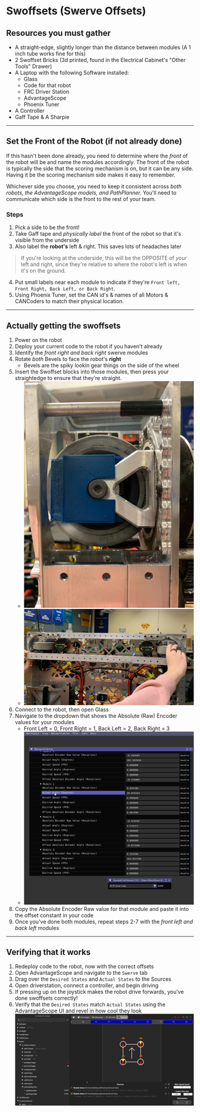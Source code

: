 # Swoffsets (Swerve Offsets)

## Resources you must gather
- A straight-edge, slightly longer than the distance between modules (A 1 inch tube works fine for this)
- 2 Swoffset Bricks (3d printed, found in the Electrical Cabinet's "Other Tools" Drawer)
- A Laptop with the following Software installed:
    - Glass
    - Code for that robot
    - FRC Driver Station
    - AdvantageScope
    - Phoenix Tuner
- A Controller
- Gaff Tape & A Sharpie

---
## Set the Front of the Robot (if not already done)
If this hasn't been done already, you need to determine where the *front* of the robot will be and name the modules accordingly.
The front of the robot is typically the side that the scoring mechanism is on, but it can be any side. Having it be the scoring mechanism side makes it easy to remember. 

Whichever side you choose, you need to keep it consistent across *both robots, the AdvantageScope models, and PathPlanner.* You'll need to communicate which side is the front to the rest of your team.

### Steps
1. Pick a side to be the front!
2. Take Gaff tape and *physically label* the front of the robot so that it's visible from the underside
3. Also label the **robot's** left & right. This saves lots of headaches later 
> If you're looking at the underside, this will be the OPPOSITE of *your* left and right, since they're relative to where the robot's left is when it's on the ground.
4. Put small labels near each module to indicate if they're `Front left, Front Right, Back Left, or Back Right`. 
5. Using Phoenix Tuner, set the CAN id's & names of all Motors & CANCoders to match their physical location. 

---
## Actually getting the swoffsets
1. Power on the robot
2. Deploy your current code to the robot if you haven't already
2. Identify the *front right and back right* swerve modules
3. Rotate *both* Bevels to face the robot's **right**
    - Bevels are the spiky lookin gear things on the side of the wheel
4. Insert the Swoffset blocks into those modules, then press your straightedge to ensure that they're straight.
    - ![Swoffset Blocks](../.images/Software/Swoffsets/IMG_8986.jpg)
    - ![Straightedge](../.images/Software/Swoffsets/IMG_8987.jpg)
5. Connect to the robot, then open Glass
6. Navigate to the dropdown that shows the Absolute (Raw) Encoder values for your modules
    - Front Left = 0, Front Right = 1, Back Left = 2, Back Right = 3
    - ![Glass](../.images/Software/Swoffsets/glass_eu4L6ovWEM.png)
7. Copy the Absolute Encoder Raw value for that module and paste it into the offset constant in your code
8. Once you've done both modules, repeat steps 2-7 with the *front left and back left* modules

---
## Verifying that it works
1. Redeploy code to the robot, now with the correct offsets
2. Open AdvantageScope and navigate to the `Swerve` tab
3. Drag over the `Desired States` and `Actual States` to the Sources
4. Open driverstation, connect a controller, and begin driving
5. If pressing up on the joystick makes the robot drive forwards, you've done swoffsets correctly!
6. Verify that the `Desired States` match `Actual States` using the AdvantageScope UI and revel in how cool they look
![AdvantageScope](../.images/Software/Swoffsets/AdvantageScope_(WPILib)_HAoyjhRLd6.png)
